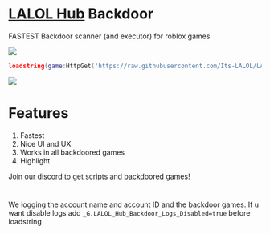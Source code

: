 # [LALOL Hub](https://github.com/Its-LALOL/LALOL-Hub) Backdoor
FASTEST Backdoor scanner (and executor) for roblox games

![](https://raw.githubusercontent.com/Its-LALOL/LALOL-Hub/main/Backdoor-Scanner/screenshot2.png)

```lua
loadstring(game:HttpGet('https://raw.githubusercontent.com/Its-LALOL/LALOL-Hub/main/Backdoor-Scanner/script'))()
```

![](https://raw.githubusercontent.com/Its-LALOL/LALOL-Hub/main/Backdoor-Scanner/screenshot.png)

# Features
1. Fastest
2. Nice UI and UX
3. Works in all backdoored games
4. Highlight

[Join our discord to get scripts and backdoored games!](https://discord.gg/XXqzxT7E5z)

#
We logging the account name and account ID and the backdoor games. If u want disable logs add `_G.LALOL_Hub_Backdoor_Logs_Disabled=true` before loadstring
